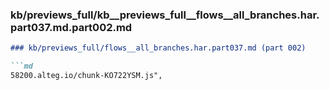 ### kb/previews_full/kb__previews_full__flows__all_branches.har.part037.md.part002.md

```md
### kb/previews_full/flows__all_branches.har.part037.md (part 002)

```md
58200.alteg.io/chunk-KO722YSM.js",
           
```

```

```
